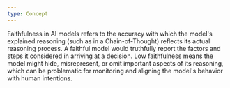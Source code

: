 ```yaml
---
type: Concept
---
```


Faithfulness in AI models refers to the accuracy with which the model's explained reasoning (such as in a Chain-of-Thought) reflects its actual reasoning process. A faithful model would truthfully report the factors and steps it considered in arriving at a decision. Low faithfulness means the model might hide, misrepresent, or omit important aspects of its reasoning, which can be problematic for monitoring and aligning the model's behavior with human intentions.
